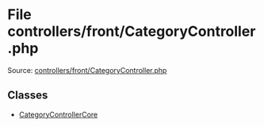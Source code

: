 File controllers/front/CategoryController.php
=========

Source: [controllers/front/CategoryController.php](https://github.com/PrestaShop/PrestaShop/blob/1.5.2.0/controllers/front/CategoryController.php)


Classes
-------

* [CategoryControllerCore](class.CategoryControllerCore.md)

